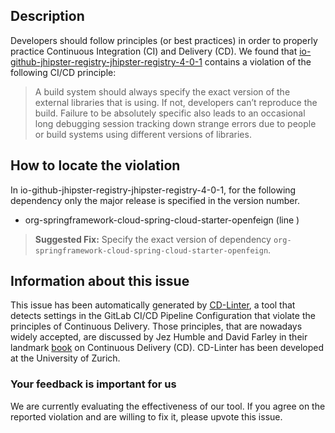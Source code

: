 
## Description
Developers should follow principles (or best practices) in order to properly practice Continuous Integration (CI) and Delivery (CD).
We found that [io-github-jhipster-registry-jhipster-registry-4-0-1](https://gitlab.com/elziojr/jhipster-playground-registry/blob/master/.gitlab-ci.yml) contains a violation of the following CI/CD principle:

> A build system should always specify the exact version of the external libraries that is using.
If not, developers can’t reproduce the build. Failure to be absolutely specific also leads to an occasional long debugging session tracking down strange errors due to people or build systems using different versions of libraries.

## How to locate the violation

In io-github-jhipster-registry-jhipster-registry-4-0-1, for the following dependency only the major release is specified in the version number.

* org-springframework-cloud-spring-cloud-starter-openfeign (line )

> **Suggested Fix:** Specify the exact version of dependency `org-springframework-cloud-spring-cloud-starter-openfeign`.

## Information about this issue

This issue has been automatically generated by [CD-Linter](https://gitlab.com/Jancso/configuration-analytics), a tool that detects settings in the GitLab CI/CD Pipeline Configuration that violate the principles of Continuous Delivery. Those principles, that are nowadays widely accepted, are discussed by Jez Humble and David Farley in their landmark [book](https://www.oreilly.com/library/view/continuous-delivery-reliable/9780321670250/) on Continuous Delivery (CD). CD-Linter has been developed at the University of Zurich.

### Your feedback is important for us
We are currently evaluating the effectiveness of our tool. If you agree on the reported violation and are willing to fix it, please upvote this issue.